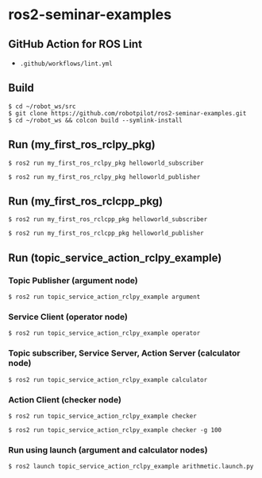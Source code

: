 # ros2-seminar-examples

## GitHub Action for ROS Lint
- `.github/workflows/lint.yml`

## Build
```
$ cd ~/robot_ws/src
$ git clone https://github.com/robotpilot/ros2-seminar-examples.git
$ cd ~/robot_ws && colcon build --symlink-install
```

## Run (my_first_ros_rclpy_pkg)
```
$ ros2 run my_first_ros_rclpy_pkg helloworld_subscriber
```

```
$ ros2 run my_first_ros_rclpy_pkg helloworld_publisher
```

## Run (my_first_ros_rclcpp_pkg)
```
$ ros2 run my_first_ros_rclcpp_pkg helloworld_subscriber
```

```
$ ros2 run my_first_ros_rclcpp_pkg helloworld_publisher
```

## Run (topic_service_action_rclpy_example)
### Topic Publisher (argument node)
```
$ ros2 run topic_service_action_rclpy_example argument
```
### Service Client (operator node)
```
$ ros2 run topic_service_action_rclpy_example operator
```
### Topic subscriber, Service Server, Action Server (calculator node)
```
$ ros2 run topic_service_action_rclpy_example calculator
```
### Action Client (checker node)
```
$ ros2 run topic_service_action_rclpy_example checker
```
```
$ ros2 run topic_service_action_rclpy_example checker -g 100
```
### Run using launch (argument and calculator nodes)
```
$ ros2 launch topic_service_action_rclpy_example arithmetic.launch.py
```
